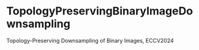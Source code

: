 # TopologyPreservingBinaryImageDownsampling
Topology-Preserving Downsampling of Binary Images, ECCV2024
